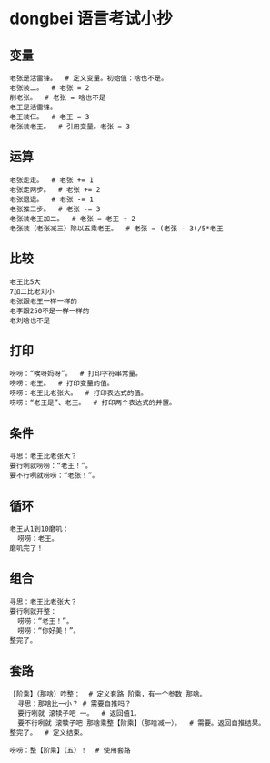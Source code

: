 # dongbei 语言考试小抄

## 变量

```
老张是活雷锋。  # 定义变量。初始值：啥也不是。
老张装二。  # 老张 = 2
削老张。  # 老张 = 啥也不是
老王是活雷锋。
老王装仨。  # 老王 = 3
老张装老王。  # 引用变量。老张 = 3
```

## 运算

```
老张走走。  # 老张 += 1
老张走两步。  # 老张 += 2
老张退退。  # 老张 -= 1
老张推三步。  # 老张 -= 3
老张装老王加二。  # 老张 = 老王 + 2
老张装（老张减三）除以五乘老王。  # 老张 = (老张 - 3)/5*老王
```

## 比较

```
老王比5大
7加二比老刘小
老张跟老王一样一样的
老李跟250不是一样一样的
老刘啥也不是
```

## 打印

```
唠唠：“唉呀妈呀”。  # 打印字符串常量。
唠唠：老王。  # 打印变量的值。
唠唠：老王比老张大。  # 打印表达式的值。
唠唠：“老王是”、老王。  # 打印两个表达式的并置。
```

## 条件

```
寻思：老王比老张大？
要行咧就唠唠：“老王！”。
要不行咧就唠唠：“老张！”。
```

## 循环

```
老王从1到10磨叽：
  唠唠：老王。
磨叽完了！
```

## 组合

```
寻思：老王比老张大？
要行咧就开整：
  唠唠：“老王！”。
  唠唠：“你好美！”。
整完了。
```
## 套路

```
【阶乘】（那啥）咋整：  # 定义套路 阶乘，有一个参数 那啥。
  寻思：那啥比一小？ # 需要自推吗？
  要行咧就 滚犊子吧 一。  # 返回值1。
  要不行咧就 滚犊子吧 那啥乘整【阶乘】（那啥减一）。  # 需要。返回自推结果。
整完了。  # 定义结束。

唠唠：整【阶乘】（五）！  # 使用套路
```
